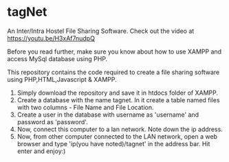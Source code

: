 # tagNet
An Inter/Intra Hostel File Sharing Software. Check out the video at https://youtu.be/H3xAf7nudpQ

Before you read further, make sure you know about how to use XAMPP and access MySql database using PHP.

This repository contains the code required to create a file sharing software using PHP,HTML,Javascript & XAMPP. 
1. Simply download the repository and save it in htdocs folder of XAMPP.
2. Create a database with the name tagnet. In it create a table named files with two columns - File Name and File Location.
3. Create a user in the database with username as 'username' and password as 'password'.
4. Now, connect this computer to a lan network. Note down the ip address.
5. Now, from other computer connected to the LAN network, open a web browser and type 'ip(you have noted)/tagnet' in the address bar. Hit enter and enjoy:)
